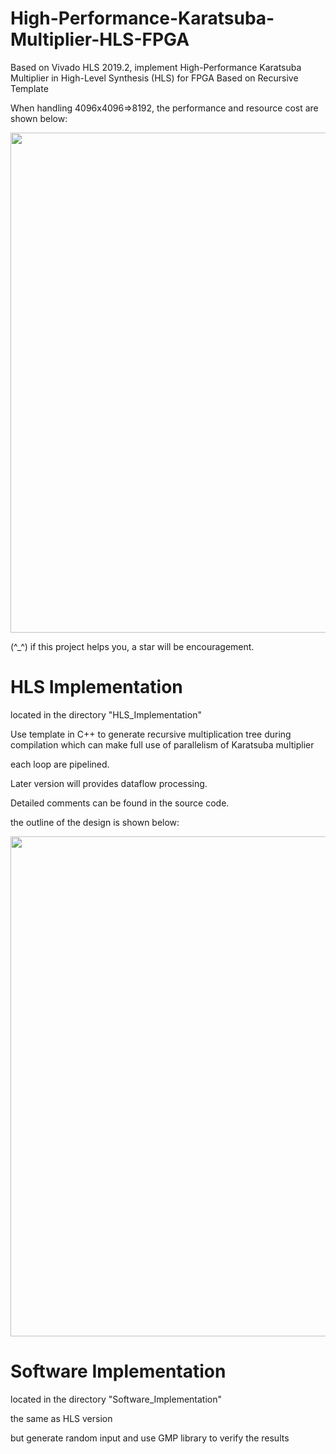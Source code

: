 # High-Performance-Karatsuba-Multiplier-HLS-FPGA
Based on Vivado HLS 2019.2, implement High-Performance Karatsuba Multiplier in High-Level Synthesis (HLS) for FPGA Based on Recursive Template




When handling 4096x4096=>8192, the performance and resource cost are shown below:

<img src="https://github.com/zslwyuan/High-Performance-Karatsuba-Multiplier-HLS-FPGA/blob/master/image/report.png" width="800"> 


(^\_^) if this project helps you, a star will be encouragement. 

# HLS Implementation 

located in the directory "HLS_Implementation"

Use template in C++ to generate recursive multiplication tree during compilation
which can make full use of parallelism of Karatsuba multiplier

each loop are pipelined.

Later version will provides dataflow processing.

Detailed comments can be found in the source code.

the outline of the design is shown below:

<img src="https://github.com/zslwyuan/High-Performance-Karatsuba-Multiplier-HLS-FPGA/blob/master/image/design.png" width="800"> 

# Software Implementation 

located in the directory "Software_Implementation"

the same as HLS version 

but generate random input and use GMP library to verify the results